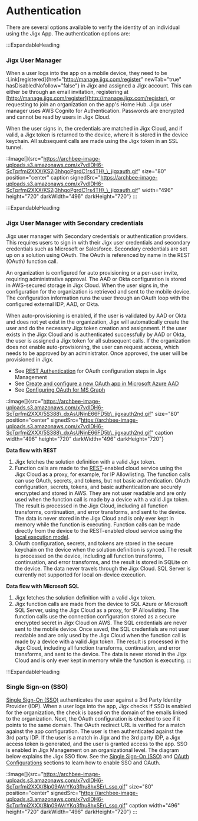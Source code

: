 # Authentication

There are several options available to verify the identity of an individual using the Jigx App. The authentication options are:

:::ExpandableHeading

### Jigx User Manager

When a user logs into the app on a mobile device, they need to be :Link\[registered]{href="http://manage.jigx.com/register" newTab="true" hasDisabledNofollow="false"} in Jigx and assigned a Jigx account. This can either be through an email invitation, registering at [http://manage.jigx.com/register](http://manage.jigx.com/register), or requesting to join an organization on the app's Home Hub. Jigx user manager uses AWS Cognito for Authentication. Passwords are encrypted and cannot be read by users in Jigx Cloud.

When the user signs in, the credentials are matched in Jigx Cloud, and if valid, a Jigx token is returned to the device, where it is stored in the device keychain. All subsequent calls are made using the Jigx token in an SSL tunnel.

::Image\[]{src="https://archbee-image-uploads.s3.amazonaws.com/x7vdIDH6-ScTprfmi2XXX/KS2j3hhgoPgrdC1rs4TH\_\_jigxauth.gif" size="80" position="center" caption signedSrc="https://archbee-image-uploads.s3.amazonaws.com/x7vdIDH6-ScTprfmi2XXX/KS2j3hhgoPgrdC1rs4TH\_\_jigxauth.gif" width="496" height="720" darkWidth="496" darkHeight="720"} :::

:::ExpandableHeading

### Jigx User Manager with Secondary credentials

Jigx user manager with Secondary credentials or authentication providers. This requires users to sign in with their Jigx user credentials and secondary credentials such as Microsoft or Salesforce. Secondary credentials are set up on a solution using OAuth. The OAuth is referenced by name in the REST (OAuth) function call.

An organization is configured for auto provisioning or a per-user invite, requiring administrative approval. The AAD or Okta configuration is stored in AWS-secured storage in Jigx Cloud. When the user signs in, the configuration for the organization is retrieved and sent to the mobile device. The configuration information runs the user through an OAuth loop with the configured external IDP, AAD, or Okta.

When auto-provisioning is enabled, if the user is validated by AAD or Okta and does not yet exist in the organization, Jigx will automatically create the user and do the necessary Jigx token creation and assignment. If the user exists in the Jigx Cloud and is authenticated successfully by AAD or Okta, the user is assigned a Jigx token for all subsequent calls. If the organization does not enable auto-provisioning, the user can request access, which needs to be approved by an administrator. Once approved, the user will be provisioned in Jigx.

* See [REST Authentication](../building-apps-with-jigx/data/data-providers/rest/rest-authentication.md) for OAuth configuration steps in Jigx Management
* See [Create and configure a new OAuth app in Microsoft Azure AAD](../building-apps-with-jigx/data/data-providers/rest/microsoft-graph-oauth/configuring-oauth-for-ms-graph/create-and-configure-a-new-oauth-app-in-microsoft-azure-aad.md)
* See [Configuring OAuth for MS Graph](../building-apps-with-jigx/data/data-providers/rest/microsoft-graph-oauth/configuring-oauth-for-ms-graph/configuring-oauth-for-ms-graph.md)

::Image\[]{src="https://archbee-image-uploads.s3.amazonaws.com/x7vdIDH6-ScTprfmi2XXX/5S388\_dxAsUNinE66FD5b\_jigxauth2nd.gif" size="80" position="center" signedSrc="https://archbee-image-uploads.s3.amazonaws.com/x7vdIDH6-ScTprfmi2XXX/5S388\_dxAsUNinE66FD5b\_jigxauth2nd.gif" caption width="496" height="720" darkWidth="496" darkHeight="720"}

**Data flow with REST**

1. Jigx fetches the solution definition with a valid Jigx token.
2. Function calls are made to the [REST](../building-apps-with-jigx/data/data-providers/rest/rest.md)-enabled cloud service using the Jigx Cloud as a proxy, for example, for IP Allowlisting. The function calls can use OAuth, secrets, and tokens, but not basic authentication. OAuth configuration, secrets, tokens, and basic authentication are securely encrypted and stored in AWS. They are not user readable and are only used when the function call is made by a device with a valid Jigx token. The result is processed in the Jigx Cloud, including all function transforms, continuation, and error transforms, and sent to the device. The data is never stored in the Jigx Cloud and is only ever kept in memory while the function is executing. Function calls can be made directly from the device to the REST-enabled cloud service using the [local execution model](../building-apps-with-jigx/data/data-providers/rest/local-rest-calls.md).
3. OAuth configuration, secrets, and tokens are stored in the secure keychain on the device when the solution definition is synced. The result is processed on the device, including all function transforms, continuation, and error transforms, and the result is stored in SQLite on the device. The data never travels through the Jigx Cloud. SQL Server is currently not supported for local on-device execution.

**Data flow with Microsoft SQL**

1. Jigx fetches the solution definition with a valid Jigx token.
2. Jigx function calls are made from the device to SQL Azure or Microsoft SQL Server, using the Jigx Cloud as a proxy, for IP Allowlisting. The function calls use the connection configuration stored as a secure encrypted secret in Jigx Cloud on AWS. The SQL credentials are never sent to the mobile device. Once saved, the SQL credentials are not user readable and are only used by the Jigx Cloud when the function call is made by a device with a valid Jigx token. The result is processed in the Jigx Cloud, including all function transforms, continuation, and error transforms, and sent to the device. The data is never stored in the Jigx Cloud and is only ever kept in memory while the function is executing. :::

:::ExpandableHeading

### Single Sign-on (SSO)

[Single Sign-On (SSO)](../administration/organization-settings/single-sign-on-_sso_.md) authenticates the user against a 3rd Party Identity Provider (IDP). When a user logs into the app, Jigx checks if SSO is enabled for the organization, the check is based on the domain of the emails linked to the organization. Next, the OAuth configuration is checked to see if it points to the same domain. The OAuth redirect URL is verified for a match against the app configuration. The user is then authenticated against the 3rd party IDP. If the user is a match in Jigx and the 3rd party IDP, a Jigx access token is generated, and the user is granted access to the app. SSO is enabled in Jigx Management on an organizational level. The diagram below explains the Jigx SSO flow. See the [Single Sign-On (SSO)](../administration/organization-settings/single-sign-on-_sso_.md) and [OAuth Configurations](../administration/organization-settings/oauth-configurations.md) sections to learn how to enable SSO and OAuth.

::Image\[]{src="https://archbee-image-uploads.s3.amazonaws.com/x7vdIDH6-ScTprfmi2XXX/8lp09AVrYKq3fhu8hxSEr\_sso.gif" size="80" position="center" signedSrc="https://archbee-image-uploads.s3.amazonaws.com/x7vdIDH6-ScTprfmi2XXX/8lp09AVrYKq3fhu8hxSEr\_sso.gif" caption width="496" height="720" darkWidth="496" darkHeight="720"} :::
